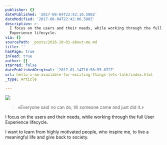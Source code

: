 ```yaml
---
publisher: {}
datePublished: '2017-08-04T22:42:10.500Z'
dateModified: '2017-08-04T22:42:06.580Z'
description: >-
  I focus on the users and their needs, while working through the full User
  Experience lifecycle.
via: {}
sourcePath: _posts/2016-10-01-about-me.md
title: ''
hasPage: true
inFeed: true
author: []
starred: false
datePublishedOriginal: '2017-01-14T16:58:55.072Z'
url: hello-i-am-available-for-exciting-things-lets-talk/index.html
_type: Article

---
```

![](https://the-grid-user-content.s3-us-west-2.amazonaws.com/7f1b5246-0d44-4d45-8048-0d6f0833fa5d.gif)

> «Everyone said no can do, till someone came and just did it.»

I focus on the users and their needs, while working through the full User Experience lifecycle.

I want to learn from highly motivated people, who inspire me, to live a meaningful life and give back to society.